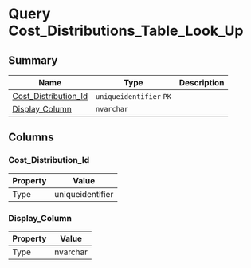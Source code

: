 # Query Cost_Distributions_Table_Look_Up


## Summary

| Name | Type | Description |
| - | - | --- |
|[Cost_Distribution_Id](#cost_distribution_id)|`uniqueidentifier` `PK`||
|[Display_Column](#display_column)|`nvarchar` ||

## Columns

### Cost_Distribution_Id

| Property | Value |
| - | - |
|Type|uniqueidentifier|

### Display_Column

| Property | Value |
| - | - |
|Type|nvarchar|


